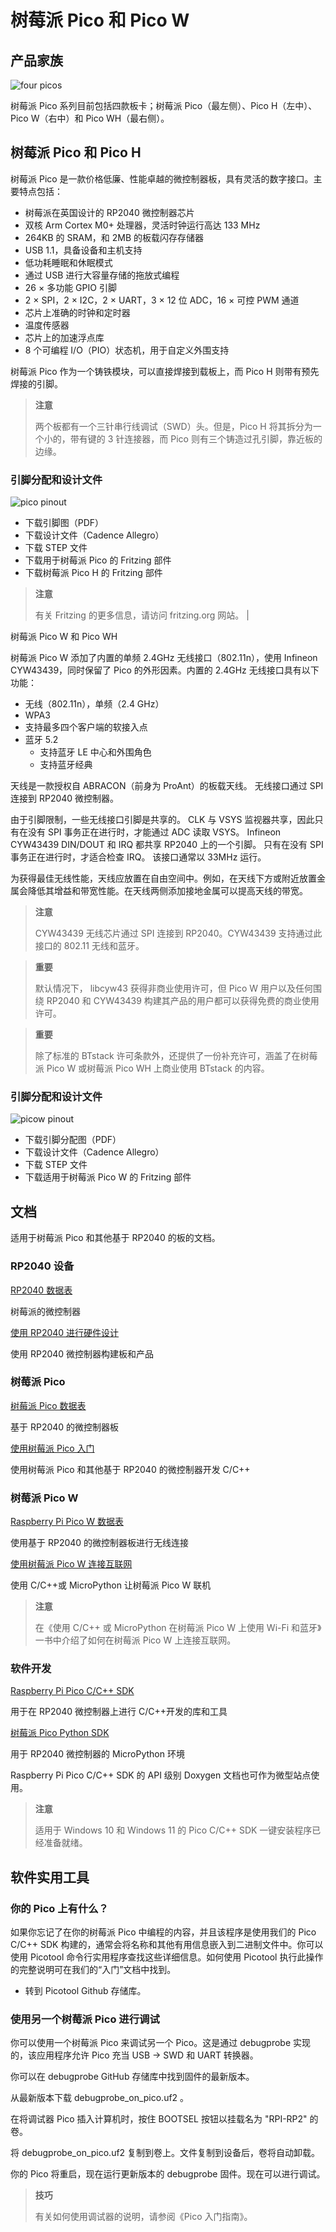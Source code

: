 # 树莓派 Pico 和 Pico W

## 产品家族


![four picos](https://www.raspberrypi.com/documentation/microcontrollers/images/four_picos.jpg)

树莓派 Pico 系列目前包括四款板卡；树莓派 Pico（最左侧）、Pico H（左中）、Pico W（右中）和 Pico WH（最右侧）。

## 树莓派 Pico 和 Pico H

树莓派 Pico 是一款价格低廉、性能卓越的微控制器板，具有灵活的数字接口。主要特点包括：

* 树莓派在英国设计的 RP2040 微控制器芯片
* 双核 Arm Cortex M0+ 处理器，灵活时钟运行高达 133 MHz
* 264KB 的 SRAM，和 2MB 的板载闪存存储器
* USB 1.1，具备设备和主机支持
* 低功耗睡眠和休眠模式
* 通过 USB 进行大容量存储的拖放式编程
* 26 × 多功能 GPIO 引脚
* 2 × SPI，2 × I2C，2 × UART，3 × 12 位 ADC，16 × 可控 PWM 通道
* 芯片上准确的时钟和定时器
* 温度传感器
* 芯片上的加速浮点库
* 8 个可编程 I/O（PIO）状态机，用于自定义外围支持

树莓派 Pico 作为一个铸铁模块，可以直接焊接到载板上，而 Pico H 则带有预先焊接的引脚。

>**注意**
>
>两个板都有一个三针串行线调试（SWD）头。但是，Pico H 将其拆分为一个小的，带有键的 3 针连接器，而 Pico 则有三个铸造过孔引脚，靠近板的边缘。 

### 引脚分配和设计文件

![pico pinout](https://www.raspberrypi.com/documentation/microcontrollers/images/pico-pinout.svg)

* 下载引脚图（PDF）
* 下载设计文件（Cadence Allegro）
* 下载 STEP 文件
* 下载用于树莓派 Pico 的 Fritzing 部件
* 下载树莓派 Pico H 的 Fritzing 部件

>**注意**
>
>有关 Fritzing 的更多信息，请访问 fritzing.org 网站。 |

树莓派 Pico W 和 Pico WH

树莓派 Pico W 添加了内置的单频 2.4GHz 无线接口（802.11n），使用 Infineon CYW43439，同时保留了 Pico 的外形因素。内置的 2.4GHz 无线接口具有以下功能：

* 无线（802.11n），单频（2.4 GHz）
* WPA3
* 支持最多四个客户端的软接入点
* 蓝牙 5.2
  * 支持蓝牙 LE 中心和外围角色
  * 支持蓝牙经典

天线是一款授权自 ABRACON（前身为 ProAnt）的板载天线。 无线接口通过 SPI 连接到 RP2040 微控制器。

由于引脚限制，一些无线接口引脚是共享的。 CLK 与 VSYS 监视器共享，因此只有在没有 SPI 事务正在进行时，才能通过 ADC 读取 VSYS。 Infineon CYW43439 DIN/DOUT 和 IRQ 都共享 RP2040 上的一个引脚。 只有在没有 SPI 事务正在进行时，才适合检查 IRQ。 该接口通常以 33MHz 运行。

为获得最佳无线性能，天线应放置在自由空间中。例如，在天线下方或附近放置金属会降低其增益和带宽性能。在天线两侧添加接地金属可以提高天线的带宽。

>**注意**
>
>CYW43439 无线芯片通过 SPI 连接到 RP2040。CYW43439 支持通过此接口的 802.11 无线和蓝牙。 

>**重要**
>
>默认情况下， libcyw43 获得非商业使用许可，但 Pico W 用户以及任何围绕 RP2040 和 CYW43439 构建其产品的用户都可以获得免费的商业使用许可。

>**重要**
>
> 除了标准的 BTstack 许可条款外，还提供了一份补充许可，涵盖了在树莓派 Pico W 或树莓派 Pico WH 上商业使用 BTstack 的内容。
### 引脚分配和设计文件

![picow pinout](https://www.raspberrypi.com/documentation/microcontrollers/images/picow-pinout.svg)

* 下载引脚分配图（PDF）
* 下载设计文件（Cadence Allegro）
* 下载 STEP 文件
* 下载适用于树莓派 Pico W 的 Fritzing 部件

## 文档


适用于树莓派 Pico 和其他基于 RP2040 的板的文档。

### RP2040 设备

[ RP2040 数据表](https://datasheets.raspberrypi.com/rp2040/rp2040-datasheet.pdf)

树莓派的微控制器

[使用 RP2040 进行硬件设计](https://datasheets.raspberrypi.com/rp2040/hardware-design-with-rp2040.pdf)

使用 RP2040 微控制器构建板和产品

### 树莓派 Pico

[树莓派 Pico 数据表](https://datasheets.raspberrypi.com/pico/pico-datasheet.pdf)

基于 RP2040 的微控制器板

[使用树莓派 Pico 入门](https://datasheets.raspberrypi.com/pico/getting-started-with-pico.pdf)

使用树莓派 Pico 和其他基于 RP2040 的微控制器开发 C/C++

### 树莓派 Pico W

[Raspberry Pi Pico W 数据表](https://datasheets.raspberrypi.com/picow/pico-w-datasheet.pdf)

使用基于 RP2040 的微控制器板进行无线连接

[使用树莓派 Pico W 连接互联网](https://datasheets.raspberrypi.com/picow/connecting-to-the-internet-with-pico-w.pdf)

使用 C/C++或 MicroPython 让树莓派 Pico W 联机

>**注意**
>
>在《使用 C/C++ 或 MicroPython 在树莓派 Pico W 上使用 Wi-Fi 和蓝牙》一书中介绍了如何在树莓派 Pico W 上连接互联网。 

### 软件开发

[Raspberry Pi Pico C/C++ SDK](https://datasheets.raspberrypi.com/pico/raspberry-pi-pico-c-sdk.pdf)

用于在 RP2040 微控制器上进行 C/C++开发的库和工具

[树莓派 Pico Python SDK](https://datasheets.raspberrypi.com/pico/raspberry-pi-pico-python-sdk.pdf)

用于 RP2040 微控制器的 MicroPython 环境

Raspberry Pi Pico C/C++ SDK 的 API 级别 Doxygen 文档也可作为微型站点使用。

>**注意**
>
>适用于 Windows 10 和 Windows 11 的 Pico C/C++ SDK 一键安装程序已经准备就绪。 

## 软件实用工具

### 你的 Pico 上有什么？

如果你忘记了在你的树莓派 Pico 中编程的内容，并且该程序是使用我们的 Pico C/C++ SDK 构建的，通常会将名称和其他有用信息嵌入到二进制文件中。你可以使用 Picotool 命令行实用程序查找这些详细信息。如何使用 Picotool 执行此操作的完整说明可在我们的“入门”文档中找到。

* 转到 Picotool Github 存储库。

### 使用另一个树莓派 Pico 进行调试

你可以使用一个树莓派 Pico 来调试另一个 Pico。这是通过 debugprobe 实现的，该应用程序允许 Pico 充当 USB → SWD 和 UART 转换器。

你可以在 debugprobe GitHub 存储库中找到固件的最新版本。

从最新版本下载 debugprobe_on_pico.uf2 。

在将调试器 Pico 插入计算机时，按住 BOOTSEL 按钮以挂载名为 "RPI-RP2" 的卷。

将 debugprobe_on_pico.uf2 复制到卷上。文件复制到设备后，卷将自动卸载。

你的 Pico 将重启，现在运行更新版本的 debugprobe 固件。现在可以进行调试。

>**技巧**
>
>有关如何使用调试器的说明，请参阅《Pico 入门指南》。 
